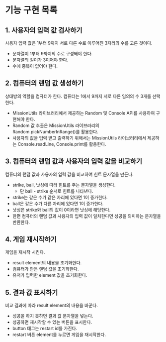 # 기능 구현 목록

## 1. 사용자의 입력 값 검사하기

사용자 입력 값은 1부터 9까지 서로 다른 수로 이루어진 3자리의 수를 고른 것이다.

- 문자열이 1부터 9까지의 수로 구성돼야 한다.
- 문자열의 길이가 3이어야 한다.
- 수에 중복이 없어야 한다.

## 2. 컴퓨터의 랜덤 값 생성하기

상대방의 역할을 컴퓨터가 한다. 컴퓨터는 1에서 9까지 서로 다른 임의의 수 3개를 선택한다.

- MissionUtils 라이브러리에서 제공하는 Random 및 Console API를 사용하여 구현해야 한다.
- Random 값 추출은 MissionUtils 라이브러리의 Random.pickNumberInRange()를 활용한다.
- 사용자의 값을 입력 받고 출력하기 위해서는 MissionUtils 라이브러리에서 제공하는 Console.readLine, Console.print를 활용한다.

## 3. 컴퓨터의 랜덤 값과 사용자의 입력 값을 비교하기

컴퓨터의 랜덤 값과 사용자의 입력 값을 비교하여 힌트 문자열을 만든다.

- strike, ball, 낫싱에 따라 힌트를 주는 문자열을 생성한다.
  - 단 ball - strike 순서로 힌트를 나타낸다.
- strike는 같은 수가 같은 자리에 있다면 1이 증가한다.
- ball은 같은 수가 다른 자리에 있다면 1이 증가한다.
- 낫싱은 strike와 ball의 값이 0이라면 낫싱에 해당한다.
- 한편 컴퓨터의 랜덤 값과 사용자의 입력 값이 일치한다면 성공을 의미하는 문자열을 반환한다.

## 4. 게임 재시작하기

게임을 재시작 시킨다.

- result element의 내용을 초기화한다.
- 컴퓨터가 만든 랜덤 값을 초기화한다.
- 유저가 입력한 element 값을 초기화한다.

## 5. 결과 값 표시하기

비교 결과에 따라 result element의 내용을 바꾼다.

- 성공을 하지 못하면 결과 값 문자열을 넣는다.
- 성공하면 재시작할 수 있는 버튼을 표시한다.
- button 태그는 restart id를 가진다.
- restart 버튼 element를 누르면 게임을 재시작한다.
